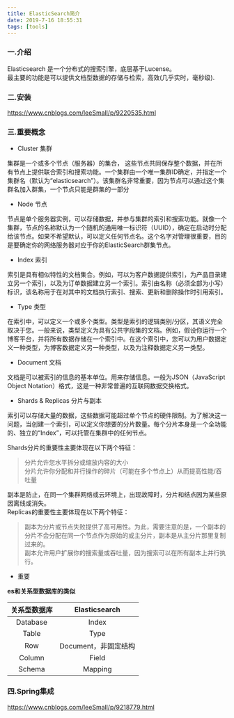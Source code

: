 ```yaml
---
title: ElasticSearch简介
date: 2019-7-16 18:55:31
tags: [tools]
---
```


### 一.介绍
Elasticsearch 是一个分布式的搜索引擎，底层基于Lucense。<br>
最主要的功能是可以提供文档型数据的存储与检索，高效(几乎实时，毫秒级).<br>
### 二.安装
https://www.cnblogs.com/leeSmall/p/9220535.html
### 三.重要概念

- Cluster 集群

集群是一个或多个节点（服务器）的集合， 这些节点共同保存整个数据，并在所有节点上提供联合索引和搜索功能。一个集群由一个唯一集群ID确定，并指定一个集群名（默认为“elasticsearch”）。该集群名非常重要，因为节点可以通过这个集群名加入群集，一个节点只能是群集的一部分<br>

-  Node 节点

节点是单个服务器实例，可以存储数据，并参与集群的索引和搜索功能。就像一个集群，节点的名称默认为一个随机的通用唯一标识符（UUID），确定在启动时分配给该节点。如果不希望默认，可以定义任何节点名。这个名字对管理很重要，目的是要确定你的网络服务器对应于你的ElasticSearch群集节点。<br>

- Index 索引

索引是具有相似特性的文档集合。例如，可以为客户数据提供索引，为产品目录建立另一个索引，以及为订单数据建立另一个索引。索引由名称（必须全部为小写）标识，该名称用于在对其中的文档执行索引、搜索、更新和删除操作时引用索引。<br>

- Type 类型

在索引中，可以定义一个或多个类型。类型是索引的逻辑类别/分区，其语义完全取决于您。一般来说，类型定义为具有公共字段集的文档。例如，假设你运行一个博客平台，并将所有数据存储在一个索引中。在这个索引中，您可以为用户数据定义一种类型，为博客数据定义另一种类型，以及为注释数据定义另一类型。<br>

- Document 文档

文档是可以被索引的信息的基本单位。用来存储信息。一般为JSON（JavaScript Object Notation）格式，这是一种非常普遍的互联网数据交换格式。<br>


- Shards & Replicas 分片与副本

索引可以存储大量的数据，这些数据可能超过单个节点的硬件限制。为了解决这一问题，当创建一个索引，可以定义你想要的分片数量。每个分片本身是一个全功能的、独立的“Index”，可以托管在集群中的任何节点。<br>

Shards分片的重要性主要体现在以下两个特征：<br>
>分片允许您水平拆分或缩放内容的大小<br>
>分片允许你分配和并行操作的碎片（可能在多个节点上）从而提高性能/吞吐量<br>


副本是防止，在同一个集群网络或云环境上，出现故障时，分片和结点因为某些原因离线或消失。<br>
Replicas的重要性主要体现在以下两个特征：<br>

>副本为分片或节点失败提供了高可用性。为此，需要注意的是，一个副本的分片不会分配在同一个节点作为原始的或主分片，副本是从主分片那里复制过来的。<br>
>副本允许用户扩展你的搜索量或吞吐量，因为搜索可以在所有副本上并行执行。


- 重要

<strong> es和关系型数据库的类似</strong>

关系型数据库 | Elasticsearch
:-: | :-:
Database | Index
Table  |Type
Row | Document，非固定结构
Column | Field
Schema | Mapping


### 四.Spring集成

https://www.cnblogs.com/leeSmall/p/9218779.html
